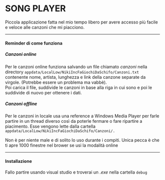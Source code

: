 # SONG PLAYER

Piccola applicazione fatta nel mio tempo libero per avere accesso più facile e veloce alle canzoni che mi piacciono.  

---

#### Reminder di come funziona
  
##### Canzoni online
Per le canzoni online funziona salvando un file chiamato *canzoni* nella directory `appdata/LocalLow/NikiIncFaGiochiDaSchifo/Canzoni.txt` contenente nome, artista, lunghezza e link della canzone separate da virgole. (Potrebbe essere un problema ma vabbè).  
Poi carica il file, suddivide le canzoni in base alla riga in cui sono e poi le suddivide di nuovo per ottenere i dati.  
  
##### Canzoni offline
Per le canzoni in locale usa una reference a Windows Media Player per farle partire in un thread diverso così da poterle fermare o fare ripartire a piacimento.
Esse vengono lette dalla cartella `appdata/LocalLow/NikiIncFaGiochiDaSchifo/Canzoni/.`  

Non è per niente male e di solito lo uso durante i compiti. Unica pecca è che ti apre 1000 finestre nel brower se usi la modalità online

---

#### Installazione

Fallo partire usando visual studio e troverai un *.exe* nella cartella `debug`

